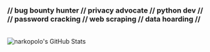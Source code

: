 ### // bug bounty hunter // privacy advocate // python dev // <br>// password cracking // web scraping // data hoarding //
<br>
<img align="center" src="https://github-readme-stats.vercel.app/api?username=narkopolo&show_icons=true&line_height=23&count_private=true&theme=github_dark&hide_rank=true&hide_title=true" alt="narkopolo's GitHub Stats" />
